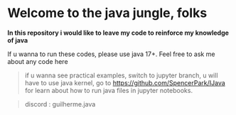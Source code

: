 # Welcome to the java jungle, folks

**In this repository i would like to leave my code to reinforce my knowledge of java**

If u wanna to run these codes, please use java 17+.
Feel free to ask me about any code here 


> if u wanna see practical examples, switch to jupyter branch, u will have to use java kernel, go to https://github.com/SpencerPark/IJava for learn about how to run java files in jupyter notebooks. 

> discord : guilherme.java
